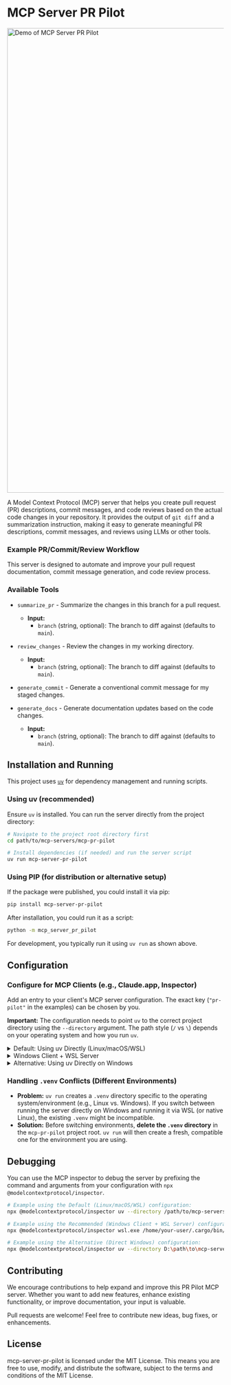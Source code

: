 # MCP Server PR Pilot

<img src="sample.gif" alt="Demo of MCP Server PR Pilot" width="1080" />

A Model Context Protocol (MCP) server that helps you create pull request (PR) descriptions, commit messages, and code reviews based on the actual code changes in your repository. It provides the output of `git diff` and a summarization instruction, making it easy to generate meaningful PR descriptions, commit messages, and reviews using LLMs or other tools.

### Example PR/Commit/Review Workflow

This server is designed to automate and improve your pull request documentation, commit message generation, and code review process.

### Available Tools

-   `summarize_pr` - Summarize the changes in this branch for a pull request.
    -   **Input:**
        - `branch` (string, optional): The branch to diff against (defaults to `main`).

-   `review_changes` - Review the changes in my working directory.
    -   **Input:**
        - `branch` (string, optional): The branch to diff against (defaults to `main`).

-   `generate_commit` - Generate a conventional commit message for my staged changes.

-   `generate_docs` - Generate documentation updates based on the code changes.
    -   **Input:**
        - `branch` (string, optional): The branch to diff against (defaults to `main`).

## Installation and Running

This project uses [`uv`](https://docs.astral.sh/uv/) for dependency management and running scripts.

### Using uv (recommended)

Ensure `uv` is installed. You can run the server directly from the project directory:

```bash
# Navigate to the project root directory first
cd path/to/mcp-servers/mcp-pr-pilot

# Install dependencies (if needed) and run the server script
uv run mcp-server-pr-pilot
```

### Using PIP (for distribution or alternative setup)

If the package were published, you could install it via pip:

```bash
pip install mcp-server-pr-pilot
```

After installation, you could run it as a script:

```bash
python -m mcp_server_pr_pilot
```

For development, you typically run it using `uv run` as shown above.

## Configuration

### Configure for MCP Clients (e.g., Claude.app, Inspector)

Add an entry to your client's MCP server configuration. The exact key (`"pr-pilot"` in the examples) can be chosen by you.

**Important:** The configuration needs to point `uv` to the correct project directory using the `--directory` argument. The path style (`/` vs `\`) depends on your operating system and how you run `uv`.

<details>
<summary>Default: Using uv Directly (Linux/macOS/WSL)</summary>

This is the standard approach if your MCP client and the server run in the same Linux, macOS, or WSL environment.

```json
// Example for mcp.json or Claude settings
"mcpServers": {
  "pr-pilot": {
    "command": "uv",
    "args": [
      "--directory",
      "/path/to/mcp-servers/mcp-pr-pilot", // Unix-style path
      "run",
      "mcp-server-pr-pilot"
    ]
  }
}
```

</details>

<details>
<summary>Windows Client + WSL Server</summary>

This configuration is **recommended** if your MCP client runs on **Windows**, but you want the server to execute within **WSL**. It uses `wsl.exe` to invoke `uv` inside WSL.

**Requirements:**
*   `uv` must be installed *inside* your WSL distribution.
*   Adjust the path to `uv` inside WSL (e.g., `/home/user/.cargo/bin/uv`) if it's not in the WSL `PATH`.
*   Use the `/mnt/...` style path for the `--directory` argument accessible from within WSL.

```json
// Example for mcp.json or Claude settings on Windows
"mcpServers": {
  "pr-pilot": {
    "command": "wsl.exe",
    "args": [
      "/home/your-user/.cargo/bin/uv", // uv WSL PATH
      "--directory",
      "/mnt/d/repos/mcp-servers/mcp-pr-pilot", // WSL-style path to project
      "run",
      "mcp-server-pr-pilot"
    ]
  }
}
```

</details>

<details>
<summary>Alternative: Using uv Directly on Windows</summary>

This assumes `uv` is installed directly on Windows and your MCP client also runs directly on Windows.
*   Use the Windows-style path (`D:\...`) for the `--directory` argument.
*   Be mindful of potential `.venv` conflicts if you also use WSL (see below).

```json
// Example for mcp.json or Claude settings on Windows
"mcpServers": {
  "pr-pilot": {
    "command": "uv",
    "args": [
      "--directory",
      "D:\path\to\mcp-servers\mcp-pr-pilot", // Windows-style path
      "run",
      "mcp-server-pr-pilot"
    ]
  }
}
```

</details>

### Handling `.venv` Conflicts (Different Environments)

*   **Problem:** `uv run` creates a `.venv` directory specific to the operating system/environment (e.g., Linux vs. Windows). If you switch between running the server directly on Windows and running it via WSL (or native Linux), the existing `.venv` might be incompatible.
*   **Solution:** Before switching environments, **delete the `.venv` directory** in the `mcp-pr-pilot` project root. `uv run` will then create a fresh, compatible one for the environment you are using.

## Debugging

You can use the MCP inspector to debug the server by prefixing the command and arguments from your configuration with `npx @modelcontextprotocol/inspector`.

```bash
# Example using the Default (Linux/macOS/WSL) configuration:
npx @modelcontextprotocol/inspector uv --directory /path/to/mcp-servers/mcp-pr-pilot run mcp-server-pr-pilot

# Example using the Recommended (Windows Client + WSL Server) configuration:
npx @modelcontextprotocol/inspector wsl.exe /home/your-user/.cargo/bin/uv --directory /mnt/d/repos/mcp-servers/mcp-pr-pilot run mcp-server-pr-pilot

# Example using the Alternative (Direct Windows) configuration:
npx @modelcontextprotocol/inspector uv --directory D:\path\to\mcp-servers\mcp-pr-pilot run mcp-server-pr-pilot
```

## Contributing

We encourage contributions to help expand and improve this PR Pilot MCP server. Whether you want to add new features, enhance existing functionality, or improve documentation, your input is valuable.

Pull requests are welcome! Feel free to contribute new ideas, bug fixes, or enhancements.

## License

mcp-server-pr-pilot is licensed under the MIT License. This means you are free to use, modify, and distribute the software, subject to the terms and conditions of the MIT License.
